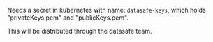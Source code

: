 Needs a secret in kubernetes with name: `datasafe-keys`, which holds "privateKeys.pem" and "publicKeys.pem".

This will be distributed through the datasafe team.